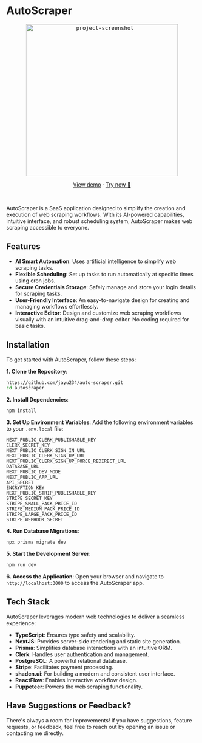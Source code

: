 # AutoScraper

<p align="center">
  <kbd>
    <img src="https://res.cloudinary.com/famousanonymous/image/upload/v1737291838/auto-scraper/Screenshot_19-1-2025_18150_auto-scraper-pi.vercel.app_cropped_fjrary.jpg" alt="project-screenshot" width="width=&quot;auto&quot;" height="400">
  </kbd>
</p>

<p id="try-now" align="center"><a href="https://www.youtube.com/watch?v=X1-7XYewIds">View demo</a> · <a href="https://campus-connect-1fq8.onrender.com">Try now 🚀</a></p>
<br />

AutoScraper is a SaaS application designed to simplify the creation and execution of web scraping workflows. With its AI-powered capabilities, intuitive interface, and robust scheduling system, AutoScraper makes web scraping accessible to everyone.

## Features

- **AI Smart Automation**: Uses artificial intelligence to simplify web scraping tasks.
- **Flexible Scheduling**: Set up tasks to run automatically at specific times using cron jobs.
- **Secure Credentials Storage**: Safely manage and store your login details for scraping tasks.
- **User-Friendly Interface**: An easy-to-navigate design for creating and managing workflows effortlessly.
- **Interactive Editor**: Design and customize web scraping workflows visually with an intuitive drag-and-drop editor. No coding required for basic tasks.

## Installation

To get started with AutoScraper, follow these steps:

**1. Clone the Repository**:

  ```bash
  https://github.com/jayu234/auto-scraper.git
  cd autoscraper
   ```

**2. Install Dependencies**:

  ```bash
  npm install
  ```

**3. Set Up Environment Variables**:
  Add the following environment variables to your `.env.local` file:

  ```env
  NEXT_PUBLIC_CLERK_PUBLISHABLE_KEY
  CLERK_SECRET_KEY
  NEXT_PUBLIC_CLERK_SIGN_IN_URL
  NEXT_PUBLIC_CLERK_SIGN_UP_URL
  NEXT_PUBLIC_CLERK_SIGN_UP_FORCE_REDIRECT_URL
  DATABASE_URL
  NEXT_PUBLIC_DEV_MODE
  NEXT_PUBLIC_APP_URL
  API_SECRET
  ENCRYPTION_KEY
  NEXT_PUBLIC_STRIP_PUBLISHABLE_KEY
  STRIPE_SECRET_KEY
  STRIPE_SMALL_PACK_PRICE_ID
  STRIPE_MEDIUM_PACK_PRICE_ID
  STRIPE_LARGE_PACK_PRICE_ID
  STRIPE_WEBHOOK_SECRET
   ```

**4. Run Database Migrations**:

   ```bash
   npx prisma migrate dev
   ```

**5. Start the Development Server**:

   ```bash
   npm run dev
   ```

**6. Access the Application**:
   Open your browser and navigate to `http://localhost:3000` to access the AutoScraper app.

## Tech Stack

AutoScraper leverages modern web technologies to deliver a seamless experience:

- **TypeScript**: Ensures type safety and scalability.
- **NextJS**: Provides server-side rendering and static site generation.
- **Prisma**: Simplifies database interactions with an intuitive ORM.
- **Clerk**: Handles user authentication and management.
- **PostgreSQL**: A powerful relational database.
- **Stripe**: Facilitates payment processing.
- **shadcn.ui**: For building a modern and consistent user interface.
- **ReactFlow**: Enables interactive workflow design.
- **Puppeteer**: Powers the web scraping functionality.

## Have Suggestions or Feedback?

There's always a room for improvements! If you have suggestions, feature requests, or feedback, feel free to reach out by opening an issue or contacting me directly.
